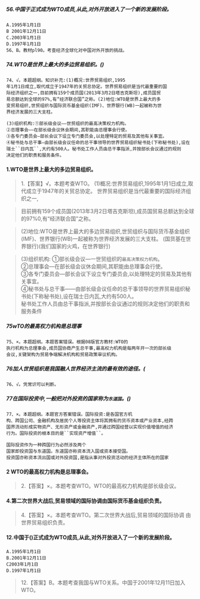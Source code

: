 ##### 56.中国于正式成为WTO成员,从此,对外开放进入了一个新的发展阶段。
    A.1995年1月1日
    B 2001年12月11日
    C.2003年1月1日
    D.1997年1月1日
    56、B。教材pl90。考查经济全球化对中国对外开放的挑战。


##### 74.WTO是世界上最大的多边贸易组织。()
    74、√。本题超纲。知识补充:(1)概况:世界贸易组织,1995
    年1月1日成立,取代成立于1947年的关贸总协定。世界贸易组织是当代最重要的国
    际经济组织之一,目前拥有159个成员国(2013年3月2日塔吉克斯坦),成员国贸
    易总额达到全球的97%,有“经济联合国”之称。(2)地位:WTO是世界上最大的多
    变贸易组织,世贸组织与国际货币基金组织(IMF)、世界银行(WB)一起被称为世
    界经济发展的三大支柱。
    
    (3)组织机构:①部长级会议——世贸组织的最高决策权力机构。
    ②总理事会——在部长级会议休会期间,其职能由总理事会行使。
    ③各专门委员会—部长会议下设立专门委员会,以处理特定的贸易及其他有关事宜。
    ④秘书处与总干事—由部长级会议任命的总干事领导的世界贸易组织秘书处(下称秘书处),设在
    瑞士``日内瓦``,大约有500人。秘书处工作人员由总干事指派,并按部长会议通过的规则
    决定他们的职责和服务条件。

#### 1.WTO是世界上最大的多边贸易组织。
>   1.【答案】√。本题考查WTO。
(1)概况:世界贸易组织,1995年1月1日成立,取代成立于1947年的关贸总协定。
世界贸易组织是当代最重要的国际经济组织之一,

>   目前拥有159个成员国(2013年3月2日塔吉克斯坦),成员国贸易总额达到全球的97%0,有“经济联合国”之称。

>   (2)地位:WTO是世界上最大的多边贸易组织,世贸组织与国际货币基金组织(IMF)、世界银行(WB)一起被称为世界经济发展的三大支柱。
    (国货基在世界银行)(我们国家的火鸡，在世界银行)
    
>   (3)组织机构: 
①部长级会议—一世贸组织的`最高决策权力机构`。    
②总理事会—在部长级会议休会期间,其职能由总理事会行使。    
③各专门委员会—部长会议下设立专门委员会,以处理特定的贸易及其他有关事宜。    
④秘书处与总干事——由部长级会议任命的总干事领导的世界贸易组织秘书处(下称秘书处),设在瑞士日内瓦,大约有500人。    
秘书处工作人员由总干事指派,并按部长会议通过的规则决定他们的职责和服务条件    

##### 75wTO的最高权力机构是总理事
    75、×。本题超纲。本题答案错误。根据08版官方教材:WTO的
    执行机构为总理事会,成员国协商产生总干事,最高权力机构是每两年开一次的部长级
    会议,关键架构为贸易争端解决机构和贸易政策审议机构。

##### 76加人世贸组织是我国融人世界经济主流的最有效的途径。(    
    76、√。凭常识可以判断。
    
##### 77在国际投资中,一般把对外投资的国家称为`东道国`。()
    77、×。本题超纲。本题官方答案错误。国际投资:是各国官方机
    构、跨国公司、金融机构及居民个人等投资主体将其拥有的货币资本或产业资本,经跨
    国界流动形成实物资产、无形资产或金融资产,并通过跨国经营以实现价值增值的经济
    行为。国际投资的根本目的是``实现资产增值``。
    
    国际投资作为一种跨国行为必然涉及两个
    国家即投资国与东道国。东道国亦称资本流入国或资本接受国。
    投资国亦称资本流出国或对外投资国,是指从事对外投资活动的经济主体所在的国家    

#### 2 WTO的最高权力机构是总理事会。
>   2.【答案】×。本题考查WTO。WTO的最高权力机构是部长级会议。

#### 4.第二次世界大战后,贸易领域的国际协调由国际货币基金组织负责。
>   4.【答案】×。本题考查WTO。第二次世界大战后,贸易领域的国际协调
    由世界贸易组织负责。
  
#### 12.中国于()正式成为WTO成员,从此,对外开放进入了一个新的发展阶段。
    A.1995年1月1日
    B.2001年12月11日
    C2003年1月1日
    D.1997年1月1日
>   12.【答案】B。本题考查我国与WTO关系。中国于2001年12月11日加入WTO。




















    